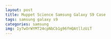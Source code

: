 ```yaml
---
layout: post
title: Muppet Science Samsung Galaxy S9 Case
tags: samsung galaxy s9
categories: samsung
img: 1y7wOrWYMT24cpNbCb1g96fHQAtllzUiT
---
```

